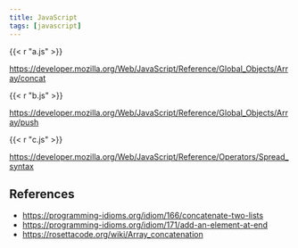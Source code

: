 ```yaml
---
title: JavaScript
tags: [javascript]
---
```


{{< r "a.js" >}}

<https://developer.mozilla.org/Web/JavaScript/Reference/Global_Objects/Array/concat>

{{< r "b.js" >}}

<https://developer.mozilla.org/Web/JavaScript/Reference/Global_Objects/Array/push>

{{< r "c.js" >}}

<https://developer.mozilla.org/Web/JavaScript/Reference/Operators/Spread_syntax>

## References

- <https://programming-idioms.org/idiom/166/concatenate-two-lists>
- <https://programming-idioms.org/idiom/171/add-an-element-at-end>
- <https://rosettacode.org/wiki/Array_concatenation>
